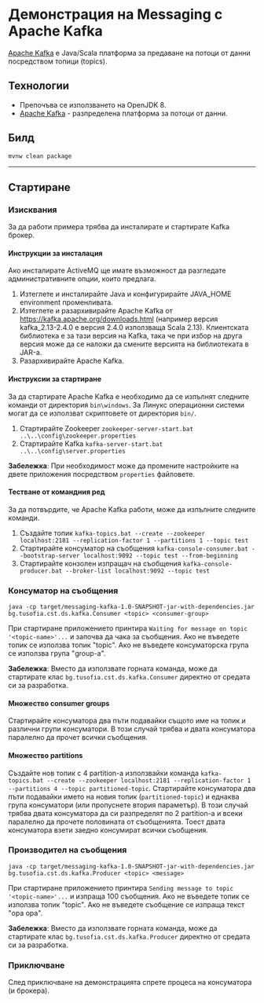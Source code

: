 # Демонстрация на Messaging с Apache Kafka

[Apache Kafka](https://en.wikipedia.org/wiki/Apache_Kafka) е Java/Scala платформа за предаване на потоци от данни посредством топици (topics).

## Технологии
- Препочъва се използването на OpenJDK 8.
- [Apache Kafka](https://kafka.apache.org/downloads.html) - разпределена платформа за потоци от данни.

## Билд
```
mvnw clean package
```

---

## Стартиране

### Изисквания
За да работи примера трябва да инсталирате и стартирате Kafka брокер. 

#### Инструкции за инсталация
Ако инсталирате ActiveMQ ще имате възможност да разгледате административните опции, които предлага.
1. Изтеглете и инсталирайте Java и конфигурирайте JAVA_HOME environment променливата. 
1. Изтеглете и разархивирайте Apache Kafka от https://kafka.apache.org/downloads.html (например версия  kafka_2.13-2.4.0 е версия 2.4.0 използваща Scala 2.13). Клиентската библиотека е за тази версия на Kafka, така че при избор на друга версия може да се наложи да смените версията на библиотеката в JAR-а.
1. Разархивирайте Apache Kafka.

#### Инструксии за стартиране
За да стартирате Apache Kafka е необходимо да се изпълнят следните команди от директория `bin\windows`. За Линукс операционни системи могат да се използват скриптовете от директория `bin/`.
1. Стартирайте Zookeeper `zookeeper-server-start.bat ..\..\config\zookeeper.properties`
1. Стартирайте Kafka `kafka-server-start.bat ..\..\config\server.properties`

**Забележка**: При необходимост може да промените настройките на двете приложения посредством `properties` файловете.

#### Тестване от командния ред
За да потвърдите, че Apache Kafka работи, може да изпълните следните команди.
1. Създайте топик `kafka-topics.bat --create --zookeeper localhost:2181 --replication-factor 1 --partitions 1 --topic test`
1. Стартирайте консуматор на съобщения `kafka-console-consumer.bat --bootstrap-server localhost:9092 --topic test --from-beginning`
1. Стартирайте конзолен изпращач на съобщения `kafka-console-producer.bat --broker-list localhost:9092 --topic test`

### Консуматор на съобщения
```
java -cp target/messaging-kafka-1.0-SNAPSHOT-jar-with-dependencies.jar bg.tusofia.cst.ds.kafka.Consumer <topic> <consumer-group>
```
При стартиране приложението принтира `Waiting for message on topic '<topic-name>'...` и започва да чака за съобщения. Ако не въведете топик се използва топик "topic". Ако не въведете консуматорска група се използва група "group-a". 

**Забележка**: Вместо да използвате горната команда, може да стартирате клас `bg.tusofia.cst.ds.kafka.Consumer` директно от средата си за разработка.

#### Множество consumer groups
Стартирайте консуматора два пъти подавайки същото име на топик и различни групи консуматори. В този случай трябва и двата консуматора паралелно да прочет всички съобщения.

#### Множество partitions
Създайте нов топик с 4 partition-a използвайки команда `kafka-topics.bat --create --zookeeper localhost:2181 --replication-factor 1 --partitions 4 --topic partitioned-topic`.
Стартирайте консуматора два пъти подавайки името на новия топик (`partitioned-topic`) и еднаква група консуматори (или пропуснете втория параметър). В този случай трябва двата консуматора да си разпределят по 2 partition-а и всеки паралелно да прочете половината от съобщенията. Тоест двата консуматора взети заедно консумират всички съобщения.

### Производител на съобщения
```
java -cp target/messaging-kafka-1.0-SNAPSHOT-jar-with-dependencies.jar bg.tusofia.cst.ds.kafka.Producer <topic> <message>
```
При стартиране приложението принтира `Sending message to topic '<topic-name>'...` и изпраща 100 съобщения. Ако не въведете топик се използва топик "topic". Ако не въведете съобщение се изпраща текст "opa opa". 

**Забележка**: Вместо да използвате горната команда, може да стартирате клас `bg.tusofia.cst.ds.kafka.Producer` директно от средата си за разработка.

### Приключване
След приключване на демонстрацията спрете процеса на консуматора (и брокера).